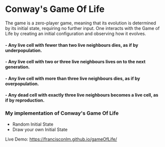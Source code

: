 # Conway's Game Of Life
The game is a zero-player game, meaning that its evolution is determined by its initial state, requiring no further input. One interacts with the Game of Life by creating an initial configuration and observing how it evolves. 
#### - Any live cell with fewer than two live neighbours dies, as if by underpopulation.
#### - Any live cell with two or three live neighbours lives on to the next generation.
#### - Any live cell with more than three live neighbours dies, as if by overpopulation.
#### - Any dead cell with exactly three live neighbours becomes a live cell, as if by reproduction.



### My implementation of Conway's Game Of Life

- Random Initial State 
- Draw your own Initial State

Live Demo: https://francisconlm.github.io/gameOfLife/
